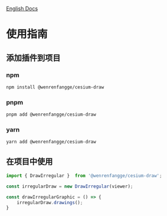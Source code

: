 <!--
 * @Author: 闻人放歌 wenrenfangge@gmail.com
 * @Date: 2024-10-21 09:23:44
 * @LastEditors: 闻人放歌 wenrenfangge@gmail.com
 * @LastEditTime: 2024-10-21 19:59:30
 * @FilePath: /cesiumDraw/Users/wenrenfangge/Documents/wenrenfangge-studio/frontEnd/cesium-draw/README-zh.md
 * @Description: 中文文档
-->
[English Docs](/README.md)

# 使用指南

## 添加插件到项目

### npm

  ```bash
  npm install @wenrenfangge/cesium-draw
  ```

### pnpm

  ```bash
  pnpm add @wenrenfangge/cesium-draw
  ```

### yarn

  ```bash
  yarn add @wenrenfangge/cesium-draw
  ```

## 在项目中使用

```ts
import { DrawIrregular }  from '@wenrenfangge/cesium-draw';

const irregularDraw = new DrawIrregular(viewer);

const drawIrregularGraphic = () => {
    irregularDraw.drawings();
}
```
